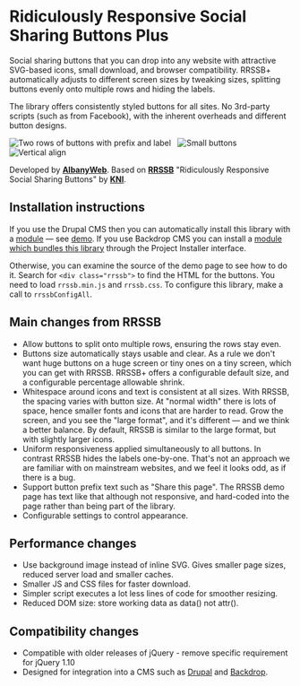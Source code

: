 # Ridiculously Responsive Social Sharing Buttons Plus
Social sharing buttons that you can drop into any website with attractive SVG-based icons, small download, and browser compatibility.
RRSSB+ automatically adjusts to different screen sizes by tweaking sizes, splitting buttons evenly onto multiple rows and hiding the labels.

The library offers consistently styled buttons for all sites.  No 3rd-party scripts (such as from Facebook), with the inherent overheads and different button designs.

![Two rows of buttons with prefix and label](https://www.drupal.org/files/rrssb_2x3.png) &nbsp; ![Small buttons](https://www.drupal.org/files/rrssb_small_0.PNG) &nbsp; ![Vertical align](https://www.drupal.org/files/rrssb_vertical.PNG)

Developed by [**AlbanyWeb**](http://www.albanyweb.co.uk/).
Based on [**RRSSB**](https://github.com/kni-labs/rrssb) "Ridiculously Responsive Social Sharing Buttons" by [**KNI**](http://www.kurtnoble.com).

## Installation instructions
If you use the Drupal CMS then you can automatically install this library with a [module](https://www.drupal.org/project/rrssb) — see [demo](https://www.albanyweb.co.uk/rrssb-plus). If you use Backdrop CMS you can install a [module which bundles this library](https://github.com/backdrop-contrib/rrssb) through the Project Installer interface.

Otherwise, you can examine the source of the demo page to see how to do it.  Search for `<div class="rrssb">` to find the HTML for the buttons.  You need to load `rrssb.min.js` and `rrssb.css`.  To configure this library, make a call to `rrssbConfigAll`.

## Main changes from RRSSB
- Allow buttons to split onto multiple rows, ensuring the rows stay even.
- Buttons size automatically stays usable and clear.  As a rule we don't want huge buttons on a huge screen or tiny ones on a tiny screen, which you can get with RRSSB.
RRSSB+ offers a configurable default size, and a configurable percentage allowable shrink.
- Whitespace around icons and text is consistent at all sizes.  With RRSSB, the spacing varies with button size.  At "normal width" there is lots of space, hence smaller fonts and icons that are harder to read.
Grow the screen, and you see the "large format", and it's different — and we think a better balance.
By default, RRSSB is similar to the large format, but with slightly larger icons.
- Uniform responsiveness applied simultaneously to all buttons.  In contrast RRSSB hides the labels one-by-one.
That's not an approach we are familiar with on mainstream websites, and we feel it looks odd, as if there is a bug.
- Support button prefix text such as "Share this page".  The RRSSB demo page has text like that although not responsive,
and hard-coded into the page rather than being part of the library.
- Configurable settings to control appearance.

## Performance changes
- Use background image instead of inline SVG.  Gives smaller page sizes, reduced server load and smaller caches.
- Smaller JS and CSS files for faster download.
- Simpler script executes a lot less lines of code for smoother resizing.
- Reduced DOM size: store working data as data() not attr().

## Compatibility changes
- Compatible with older releases of jQuery - remove specific requirement for jQuery 1.10
- Designed for integration into a CMS such as [Drupal](https://www.drupal.org/project/rrssb) and [Backdrop](https://backdropcms.org/project/rrssb).
